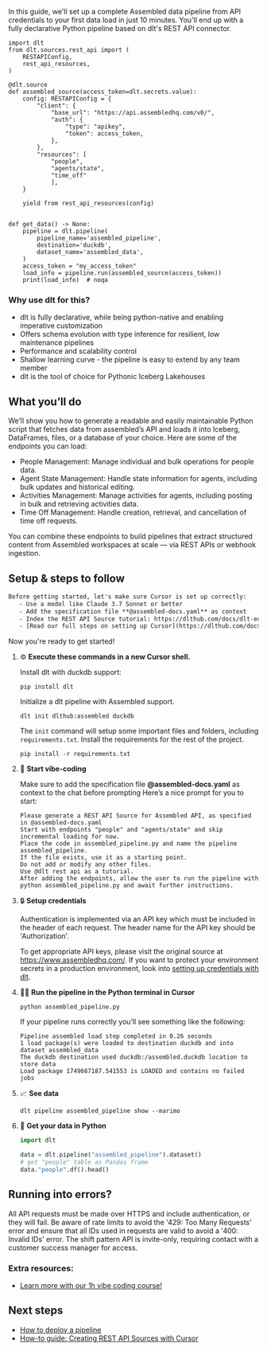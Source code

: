 In this guide, we'll set up a complete Assembled data pipeline from API credentials to your first data load in just 10 minutes. You'll end up with a fully declarative Python pipeline based on dlt's REST API connector.

```python-outcome
import dlt
from dlt.sources.rest_api import (
    RESTAPIConfig,
    rest_api_resources,
)

@dlt.source
def assembled_source(access_token=dlt.secrets.value):
    config: RESTAPIConfig = {
        "client": {
            "base_url": "https://api.assembledhq.com/v0/",
            "auth": {
                "type": "apikey",
                "token": access_token,
            },
        },
        "resources": [
            "people",
            "agents/state",
            "time_off"
            ],
    }

    yield from rest_api_resources(config)


def get_data() -> None:
    pipeline = dlt.pipeline(
        pipeline_name='assembled_pipeline',
        destination='duckdb',
        dataset_name='assembled_data', 
    )
    access_token = "my_access_token"
    load_info = pipeline.run(assembled_source(access_token))
    print(load_info)  # noqa
```

### Why use dlt for this?

- dlt is fully declarative, while being python-native and enabling imperative customization
- Offers schema evolution with type inference for resilient, low maintenance pipelines
- Performance and scalability control
- Shallow learning curve - the pipeline is easy to extend by any team member
- dlt is the tool of choice for Pythonic Iceberg Lakehouses

## What you’ll do

We’ll show you how to generate a readable and easily maintainable Python script that fetches data from assembled’s API and loads it into Iceberg, DataFrames, files, or a database of your choice. Here are some of the endpoints you can load:

- People Management: Manage individual and bulk operations for people data.
- Agent State Management: Handle state information for agents, including bulk updates and historical editing.
- Activities Management: Manage activities for agents, including posting in bulk and retrieving activities data.
- Time Off Management: Handle creation, retrieval, and cancellation of time off requests.

You can combine these endpoints to build pipelines that extract structured content from Assembled workspaces at scale — via REST APIs or webhook ingestion.

## Setup & steps to follow

```default
Before getting started, let's make sure Cursor is set up correctly:
   - Use a model like Claude 3.7 Sonnet or better
   - Add the specification file **@assembled-docs.yaml** as context
   - Index the REST API Source tutorial: https://dlthub.com/docs/dlt-ecosystem/verified-sources/rest_api/ and add it to context as **@dlt rest api**
   - [Read our full steps on setting up Cursor](https://dlthub.com/docs/dlt-ecosystem/llm-tooling/cursor-restapi#23-configuring-cursor-with-documentation)
```

Now you're ready to get started! 

1. ⚙️ **Execute these commands in a new Cursor shell.**
    
    Install dlt with duckdb support:
    ```shell
    pip install dlt
    ```

    Initialize a dlt pipeline with Assembled support.
    ```shell
    dlt init dlthub:assembled duckdb
    ```

    The `init` command will setup some important files and folders, including `requirements.txt`. Install the requirements for the rest of the project.
    ```shell
    pip install -r requirements.txt
    ```
    
2. 🤠 **Start vibe-coding**
    
    Make sure to add the specification file **@assembled-docs.yaml** as context to the chat before prompting
    Here’s a nice prompt for you to start: 
    
    ```prompt
    Please generate a REST API Source for Assembled API, as specified in @assembled-docs.yaml 
    Start with endpoints "people" and "agents/state" and skip incremental loading for now. 
    Place the code in assembled_pipeline.py and name the pipeline assembled_pipeline. 
    If the file exists, use it as a starting point. 
    Do not add or modify any other files. 
    Use @dlt rest api as a tutorial. 
    After adding the endpoints, allow the user to run the pipeline with python assembled_pipeline.py and await further instructions.
    ```

    
3. 🔒 **Setup credentials** 
    
    Authentication is implemented via an API key which must be included in the header of each request. The header name for the API key should be 'Authorization'.
    
    To get appropriate API keys, please visit the original source at https://www.assembledhq.com/.
    If you want to protect your environment secrets in a production environment, look into [setting up credentials with dlt](https://dlthub.com/docs/walkthroughs/add_credentials).
    
4. 🏃‍♀️ **Run the pipeline in the Python terminal in Cursor**
    
    ```shell
    python assembled_pipeline.py
    ```
    
    If your pipeline runs correctly you’ll see something like the following:
    
    ```shell
    Pipeline assembled load step completed in 0.26 seconds
    1 load package(s) were loaded to destination duckdb and into dataset assembled_data
    The duckdb destination used duckdb:/assembled.duckdb location to store data
    Load package 1749667187.541553 is LOADED and contains no failed jobs
    ```
    
5. 📈 **See data**
    
    ```shell
    dlt pipeline assembled_pipeline show --marimo
    ```
    
6. 🐍 **Get your data in Python**
    
    ```python
    import dlt

   data = dlt.pipeline("assembled_pipeline").dataset()
   # get "people" table as Pandas frame
   data."people".df().head()
    ```

## Running into errors?

All API requests must be made over HTTPS and include authentication, or they will fail. Be aware of rate limits to avoid the '429: Too Many Requests' error and ensure that all IDs used in requests are valid to avoid a '400: Invalid IDs' error. The shift pattern API is invite-only, requiring contact with a customer success manager for access.

### Extra resources:

- [Learn more with our 1h vibe coding course!](https://www.youtube.com/watch?v=GGid70rnJuM)

## Next steps

- [How to deploy a pipeline](https://dlthub.com/docs/walkthroughs/deploy-a-pipeline)
- [How-to guide: Creating REST API Sources with Cursor](https://dlthub.com/docs/dlt-ecosystem/llm-tooling/cursor-restapi)